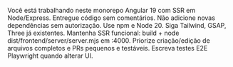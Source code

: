 Você está trabalhando neste monorepo Angular 19 com SSR em Node/Express.
Entregue código sem comentários.
Não adicione novas dependências sem autorização.
Use npm e Node 20.
Siga Tailwind, GSAP, Three já existentes.
Mantenha SSR funcional: build + node dist/frontend/server/server.mjs em :4000.
Priorize criação/edição de arquivos completos e PRs pequenos e testáveis.
Escreva testes E2E Playwright quando alterar UI.
